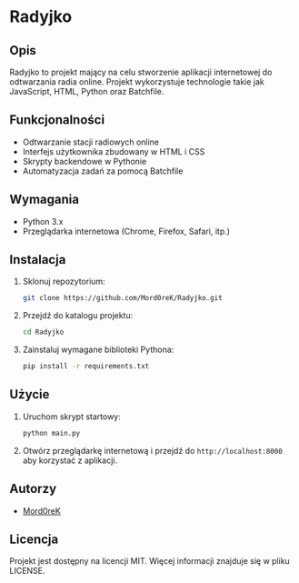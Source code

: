 
# Radyjko

## Opis
Radyjko to projekt mający na celu stworzenie aplikacji internetowej do odtwarzania radia online. Projekt wykorzystuje technologie takie jak JavaScript, HTML, Python oraz Batchfile.

## Funkcjonalności
- Odtwarzanie stacji radiowych online
- Interfejs użytkownika zbudowany w HTML i CSS
- Skrypty backendowe w Pythonie
- Automatyzacja zadań za pomocą Batchfile

## Wymagania
- Python 3.x
- Przeglądarka internetowa (Chrome, Firefox, Safari, itp.)

## Instalacja
1. Sklonuj repozytorium:
   ```sh
   git clone https://github.com/Mord0reK/Radyjko.git
   ```
2. Przejdź do katalogu projektu:
   ```sh
   cd Radyjko
   ```
3. Zainstaluj wymagane biblioteki Pythona:
   ```sh
   pip install -r requirements.txt
   ```

## Użycie
1. Uruchom skrypt startowy:
   ```sh
   python main.py
   ```
2. Otwórz przeglądarkę internetową i przejdź do `http://localhost:8000` aby korzystać z aplikacji.

## Autorzy
- [Mord0reK](https://github.com/Mord0reK)

## Licencja
Projekt jest dostępny na licencji MIT. Więcej informacji znajduje się w pliku LICENSE.


